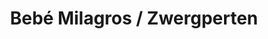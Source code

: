 ---
title: "Bebé Milagros / Zwergperten"
url: /muenchen/bebe-milagros-zwergperten/
shop: Autoteile
---